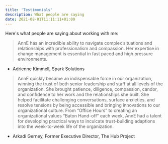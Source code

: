 ```yaml
---
title: 'Testimonials'
description: What people are saying
date: 2021-08-01T11:11:11+01:00
---
```


Here's what people are saying about working with me:

> AnnE has an incredible ability to navigate complex situations and relationships with professionalism and compassion. Her expertise in change management is essential in fast paced and high pressure environments.

- Adrienne Kimmell, Spark Solutions

> AnnE quickly became an indispensable force in our organization, winning the trust of both senior leadership and staff at all levels of the organization. She brought patience, diligence, compassion, candor, and confidence to her work and the relationships she built. She helped facilitate challenging conversations, surface anxieties, and resolve tensions by being accessible and bringing innovations to our organizational culture. From “Office Hours” to creating an organizational values “Baton Hand-off” each week, AnnE had a talent for developing practical ways to inculcate trust-building adaptions into the week-to-week life of the organization.

- Arkadi Gerney, Former Executive Director, The Hub Project

